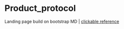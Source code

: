 # Product_protocol
 Landing page build on bootstrap MD | [clickable reference](https://romanovskyart.github.io/Product_protocol/)
